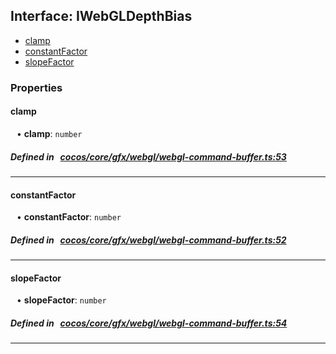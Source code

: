 ## Interface: IWebGLDepthBias

- [clamp](#clamp)
- [constantFactor](#constantFactor)
- [slopeFactor](#slopeFactor)

### Properties

#### clamp

<div style="margin-left: 10px;">


• **clamp**: ``number``

</div>


##### Defined in &nbsp;   [cocos/core/gfx/webgl/webgl-command-buffer.ts:53](https://github.com/cocos-creator/engine/blob/c7bf6b8a9/cocos/core/gfx/webgl/webgl-command-buffer.ts#L53)&nbsp;

___
#### constantFactor

<div style="margin-left: 10px;">


• **constantFactor**: ``number``

</div>


##### Defined in &nbsp;   [cocos/core/gfx/webgl/webgl-command-buffer.ts:52](https://github.com/cocos-creator/engine/blob/c7bf6b8a9/cocos/core/gfx/webgl/webgl-command-buffer.ts#L52)&nbsp;

___
#### slopeFactor

<div style="margin-left: 10px;">


• **slopeFactor**: ``number``

</div>


##### Defined in &nbsp;   [cocos/core/gfx/webgl/webgl-command-buffer.ts:54](https://github.com/cocos-creator/engine/blob/c7bf6b8a9/cocos/core/gfx/webgl/webgl-command-buffer.ts#L54)&nbsp;

___
